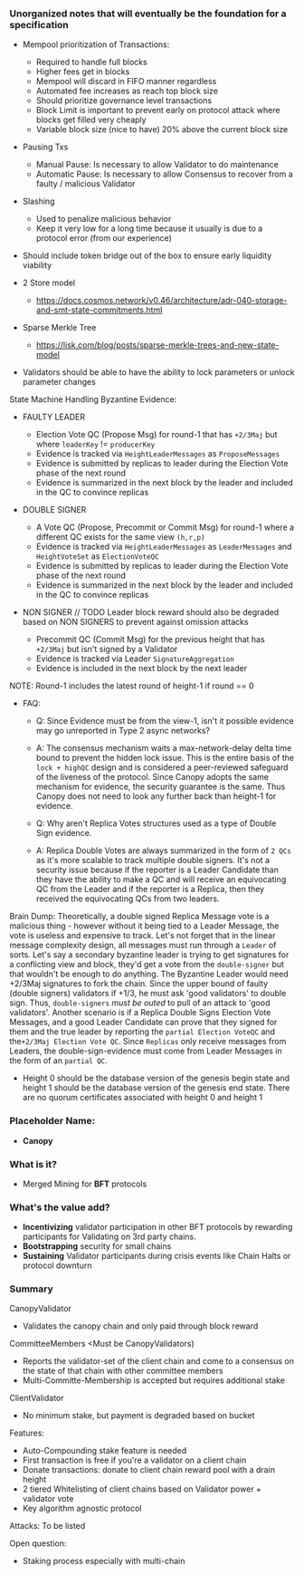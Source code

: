 ### Unorganized notes that will eventually be the foundation for a specification

- Mempool prioritization of Transactions:
    - Required to handle full blocks
    - Higher fees get in blocks
    - Mempool will discard in FIFO manner regardless
    - Automated fee increases as reach top block size
    - Should prioritize governance level transactions
    - Block Limit is important to prevent early on protocol attack where blocks get filled very cheaply
    - Variable block size (nice to have) 20% above the current block size

- Pausing Txs
    - Manual Pause: Is necessary to allow Validator to do maintenance
    - Automatic Pause: Is necessary to allow Consensus to recover from a faulty / malicious Validator

- Slashing
    - Used to penalize malicious behavior
    - Keep it very low for a long time because it usually is due to a protocol error (from our experience)

- Should include token bridge out of the box to ensure early liquidity viability

- 2 Store model
    - https://docs.cosmos.network/v0.46/architecture/adr-040-storage-and-smt-state-commitments.html

- Sparse Merkle Tree
    - https://lisk.com/blog/posts/sparse-merkle-trees-and-new-state-model

- Validators should be able to have the ability to lock parameters or unlock parameter changes

State Machine Handling Byzantine Evidence:

- FAULTY LEADER
  - Election Vote QC (Propose Msg) for round-1 that has `+2/3Maj` but where `leaderKey` != `producerKey`
  - Evidence is tracked via `HeightLeaderMessages` as `ProposeMessages` 
  - Evidence is submitted by replicas to leader during the Election Vote phase of the next round
  - Evidence is summarized in the next block by the leader and included in the QC to convince replicas

- DOUBLE SIGNER
  - A Vote QC (Propose, Precommit or Commit Msg) for round-1 where a different QC exists for the same view `(h,r,p)`
  - Evidence is tracked via `HeightLeaderMessages` as `LeaderMessages` and `HeightVoteSet` as `ElectionVoteQC`
  - Evidence is submitted by replicas to leader during the Election Vote phase of the next round
  - Evidence is summarized in the next block by the leader and included in the QC to convince replicas

- NON SIGNER // TODO Leader block reward should also be degraded based on NON SIGNERS to prevent against omission attacks
  - Precommit QC (Commit Msg) for the previous height that has `+2/3Maj` but isn't signed by a Validator
  - Evidence is tracked via Leader `SignatureAggregation`
  - Evidence is included in the next block by the next leader

NOTE: Round-1 includes the latest round of height-1 if round == 0

- FAQ:
  - Q: Since Evidence must be from the view-1, isn't it possible evidence may go unreported in Type 2 async networks?
  - A: The consensus mechanism waits a max-network-delay delta time bound to prevent the hidden lock issue. This is the entire basis
  of the `lock + highQC` design and is considered a peer-reviewed safeguard of the liveness of the protocol. Since Canopy adopts the same
  mechanism for evidence, the security guarantee is the same. Thus Canopy does not need to look any further back than height-1 for 
  evidence.
  
  - Q: Why aren't Replica Votes structures used as a type of Double Sign evidence.
  - A: Replica Double Votes are always summarized in the form of `2 QCs` as it's more scalable to track multiple double signers. 
  It's not a security issue because if the reporter is a Leader Candidate than they have the ability to make a QC and will receive
  an equivocating QC from the Leader and if the reporter is a Replica, then they received the equivocating QCs from two leaders.

Brain Dump: Theoretically, a double signed Replica Message vote is a malicious thing - however without it being tied to a Leader Message,
the vote is useless and expensive to track. Let's not forget that in the linear message complexity design, all messages must run through
a `Leader` of sorts. Let's say a secondary byzantine leader is trying to get signatures for a conflicting view and block, they'd get
a vote from the `double-signer` but that wouldn't be enough to do anything. The Byzantine Leader would need +2/3Maj signatures to fork
the chain. Since the upper bound of faulty (double signers) validators if +1/3, he must ask 'good validators' to double sign. Thus,
`double-signers` *must be outed* to pull of an attack to 'good validators'. Another scenario is if a Replica Double Signs Election Vote
Messages, and a good Leader Candidate can prove that they signed for them and the true leader by reporting the `partial Election VoteQC` 
and the`+2/3Maj Election Vote QC`. Since `Replicas` only receive messages from Leaders, the double-sign-evidence must come from Leader Messages 
in the form of an `partial QC`.


- Height 0 should be the database version of the genesis begin state and height 1 should be the database version of the 
  genesis end state. There are no quorum certificates associated with height 0 and height 1

### Placeholder Name:

- **Canopy**

### What is it?

- Merged Mining for **BFT** protocols

### What's the value add?

- **Incentivizing** validator participation in other BFT protocols by rewarding participants for Validating on 3rd party
  chains.
- **Bootstrapping** security for small chains
- **Sustaining** Validator participants during crisis events like Chain Halts or protocol downturn

### Summary

CanopyValidator

- Validates the canopy chain and only paid through block reward

CommitteeMembers <Must be CanopyValidators)

- Reports the validator-set of the client chain and come to a consensus on the state of that chain with other committee
  members
- Multi-Committe-Membership is accepted but requires additional stake

ClientValidator

- No minimum stake, but payment is degraded based on bucket

Features:

- Auto-Compounding stake feature is needed
- First transaction is free if you're a validator on a client chain
- Donate transactions: donate to client chain reward pool with a drain height
- 2 tiered Whitelisting of client chains based on Validator power + validator vote
- Key algorithm agnostic protocol

Attacks:
To be listed

Open question:

- Staking process especially with multi-chain